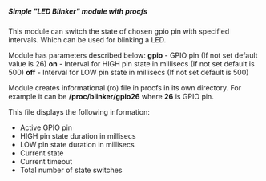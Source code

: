
##### Simple "LED Blinker" module with procfs

This module can switch the state of chosen gpio pin with 
specified intervals. Which can be used for blinking a LED.

Module has parameters described below:
**gpio** - GPIO pin (If not set default value is 26)
**on** - Interval for HIGH pin state in millisecs (If not set default is 500)
**off** - Interval for LOW pin state in millisecs (If not set default is 500)

Module creates informational (ro) file in procfs in its own directory.
For example it can be **/proc/blinker/gpio26** where **26** is GPIO pin.

This file displays the following information:
- Active GPIO pin
- HIGH pin state duration in millisecs
- LOW pin state duration in millisecs
- Current state
- Current timeout
- Total number of state switches
